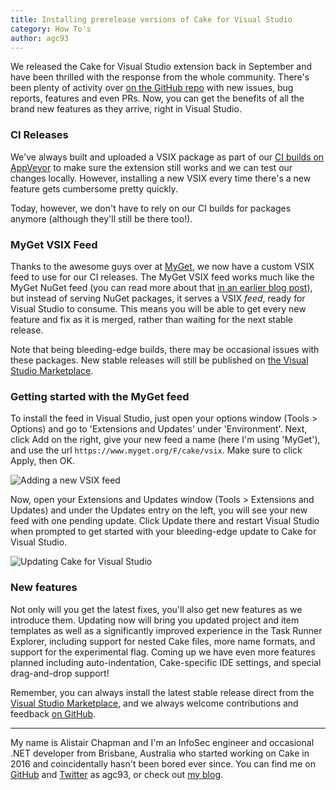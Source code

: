 ```yaml
---
title: Installing prerelease versions of Cake for Visual Studio
category: How To's
author: agc93
---
```


We released the Cake for Visual Studio extension back in September and have been thrilled with the response from the whole community. There's been plenty of activity over [on the GitHub repo](https://github.com/cake-build/cake-vs) with new issues, bug reports, features and even PRs. Now, you can get the benefits of all the brand new features as they arrive, right in Visual Studio.

<!--excerpt-->

### CI Releases

We've always built and uploaded a VSIX package as part of our [CI builds on AppVeyor](https://ci.appveyor.com/project/cakebuild/cake-vs) to make sure the extension still works and we can test our changes locally. However, installing a new VSIX every time there's a new feature gets cumbersome pretty quickly.

Today, however, we don't have to rely on our CI builds for packages anymore (although they'll still be there too!).

### MyGet VSIX Feed

Thanks to the awesome guys over at [MyGet](https://www.myget.org/), we now have a custom VSIX feed to use for our CI releases. The MyGet VSIX feed works much like the MyGet NuGet feed (you can read more about that [in an earlier blog post](http://cakebuild.net/blog/2016/08/how-does-cake-use-myget)), but instead of serving NuGet packages, it serves a VSIX *feed*, ready for Visual Studio to consume. This means you will be able to get every new feature and fix as it is merged, rather than waiting for the next stable release.

Note that being bleeding-edge builds, there may be occasional issues with these packages. New stable releases will still be published on [the Visual Studio Marketplace](https://marketplace.visualstudio.com/items?itemName=vs-publisher-1392591.CakeforVisualStudio).

### Getting started with the MyGet feed

To install the feed in Visual Studio, just open your options window (Tools > Options) and go to 'Extensions and Updates' under 'Environment'. Next, click Add on the right, give your new feed a name (here I'm using 'MyGet'), and use the url `https://www.myget.org/F/cake/vsix`. Make sure to click Apply, then OK.

![Adding a new VSIX feed](https://raw.githubusercontent.com/cake-build/website/master/src/Cake.Web/App_Data/images/cake-for-vs-myget/cake-vs-myget.gif)

Now, open your Extensions and Updates window (Tools > Extensions and Updates) and under the Updates entry on the left, you will see your new feed with one pending update. Click Update there and restart Visual Studio when prompted to get started with your bleeding-edge update to Cake for Visual Studio.

![Updating Cake for Visual Studio](https://raw.githubusercontent.com/cake-build/website/master/src/Cake.Web/App_Data/images/cake-for-vs-myget/cake-vs-update.png)

### New features

Not only will you get the latest fixes, you'll also get new features as we introduce them. Updating now will bring you updated project and item templates as well as a significantly improved experience in the Task Runner Explorer, including support for nested Cake files, more name formats, and support for the experimental flag. Coming up we have even more features planned including auto-indentation, Cake-specific IDE settings, and special drag-and-drop support!

Remember, you can always install the latest stable release direct from the [Visual Studio Marketplace](https://marketplace.visualstudio.com/items?itemName=vs-publisher-1392591.CakeforVisualStudio), and we always welcome contributions and feedback [on GitHub](https://github.com/cake-build/cake-vs).

---

My name is Alistair Chapman and I'm an InfoSec engineer and occasional .NET developer from Brisbane, Australia who started working on Cake in 2016 and coincidentally hasn't been bored ever since. You can find me on [GitHub](https://github.com/agc93) and [Twitter](https://twitter.com/agc93) as agc93, or check out [my blog](http://blog.agchapman.com).